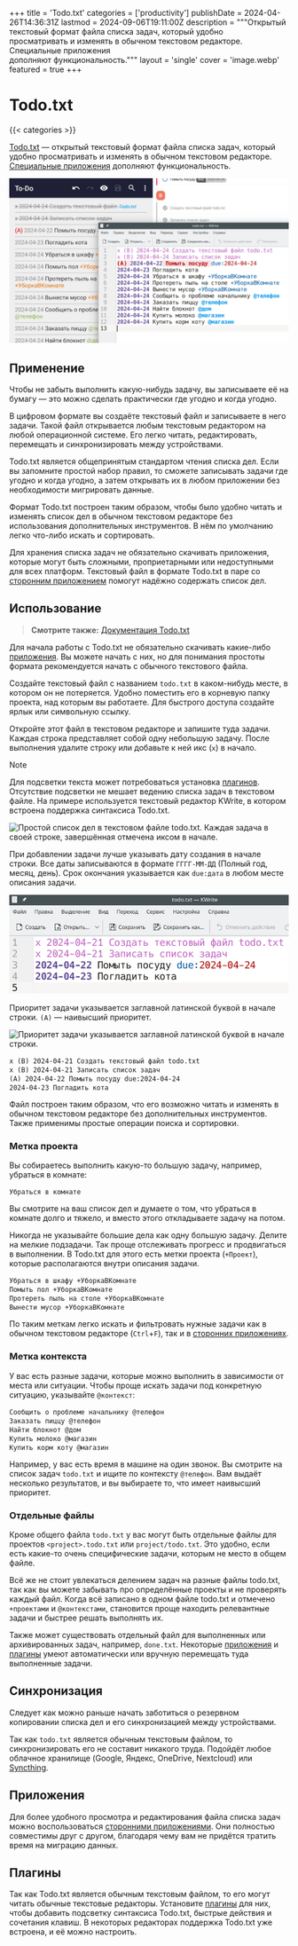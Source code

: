 +++
title = 'Todo.txt'
categories = ['productivity']
publishDate = 2024-04-26T14:36:31Z
lastmod = 2024-09-06T19:11:00Z
description = """Открытый текстовый формат файла списка задач, который удобно \
просматривать и изменять в обычном текстовом редакторе. Специальные приложения \
дополняют функциональность."""
layout = 'single'
cover = 'image.webp'
featured = true
+++

# Todo.txt
{{< categories >}}

[Todo.txt](http://todotxt.org) — открытый текстовый формат файла списка задач,
который удобно просматривать и изменять в обычном текстовом редакторе.
[Специальные приложения](apps) дополняют функциональность.

![Файл todo.txt, открытый в обычном текстовом редакторе и приложениях](image.webp)

## Применение

Чтобы не забыть выполнить какую-нибудь задачу, вы записываете её на бумагу —
это можно сделать практически где угодно и когда угодно.

В цифровом формате вы создаёте текстовый файл и записываете в него задачи. Такой
файл открывается любым текстовым редактором на любой операционной системе. Его
легко читать, редактировать, перемещать и синхронизировать между устройствами.

Todo.txt является общепринятым стандартом чтения списка дел. Если вы запомните
простой набор правил, то сможете записывать задачи где угодно и когда угодно, а
затем открывать их в любом приложении без необходимости мигрировать данные.

Формат Todo.txt построен таким образом, чтобы было удобно читать и изменять
список дел в обычном текстовом редакторе без использования дополнительных
инструментов. В нём по умолчанию легко что-либо искать и сортировать.

Для хранения списка задач не обязательно скачивать приложения, которые могут
быть сложными, проприетарными или недоступными для всех платформ. Текстовый файл
в формате Todo.txt в паре со [сторонним приложением](apps) помогут надёжно
содержать список дел.

## Использование

> **Смотрите также:**
[Документация Todo.txt](https://github.com/todotxt/todo.txt)

Для начала работы с Todo.txt не обязательно скачивать какие-либо
[приложения](apps). Вы можете начать с них, но для понимания простоты формата
рекомендуется начать с обычного текстового файла.

Создайте текстовый файл с названием `todo.txt` в каком-нибудь месте, в котором
он не потеряется. Удобно поместить его в корневую папку проекта, над которым вы
работаете. Для быстрого доступа создайте ярлык или символьную ссылку.

Откройте этот файл в текстовом редакторе и запишите туда задачи. Каждая строка
представляет собой одну небольшую задачу. После выполнения удалите строку или
добавьте к ней икс (`x`) в начало.

> [!note]
> Для подсветки текста может потребоваться установка [плагинов](plugins).
Отсутствие подсветки не мешает ведению списка задач в текстовом файле. На
примере используется текстовый редактор KWrite, в котором встроена поддержка
синтаксиса Todo.txt.

![Простой список дел в текстовом файле todo.txt. Каждая задача в своей строке,
завершённая отмечена иксом в начале.](guide-simple.webp)

При добавлении задачи лучше указывать дату создания в начале строки. Все даты
записываются в формате `ГГГГ-ММ-ДД` (Полный год, месяц, день). Срок окончания
указывается как `due:дата` в любом месте описания задачи.

![Даты задач](guide-dates.webp)

Приоритет задачи указывается заглавной латинской буквой в начале строки.
`(A)` — наивысший приоритет.

![Приоритет задачи указывается заглавной латинской буквой в начале
строки.](guide-priorities.webp)

```
x (B) 2024-04-21 Создать текстовый файл todo.txt
x (B) 2024-04-21 Записать список задач
(A) 2024-04-22 Помыть посуду due:2024-04-24
2024-04-23 Погладить кота
```

Файл построен таким образом, что его возможно читать и изменять в обычном
текстовом редакторе без дополнительных инструментов. Также применимы простые
операции поиска и сортировки.

### Метка проекта

Вы собираетесь выполнить какую-то большую задачу, например, убраться в комнате:

```
Убраться в комнате
```

Вы смотрите на ваш список дел и думаете о том, что убраться в комнате долго и
тяжело, и вместо этого откладываете задачу на потом.

Никогда не указывайте большие дела как одну большую задачу. Делите на мелкие
подзадачи. Так проще отслеживать прогресс и продвигаться в выполнении.
В Todo.txt для этого есть метки проекта (`+Проект`), которые располагаются
внутри описания задачи.

```
Убраться в шкафу +УборкаВКомнате
Помыть пол +УборкаВКомнате
Протереть пыль на столе +УборкаВКомнате
Вынести мусор +УборкаВКомнате
```

По таким меткам легко искать и фильтровать нужные задачи как в обычном
текстовом редакторе (`Ctrl`+`F`), так и в [сторонних приложениях](apps).

### Метка контекста

У вас есть разные задачи, которые можно выполнить в зависимости от места или
ситуации. Чтобы проще искать задачи под конкретную ситуацию, указывайте
`@контекст`:

```
Сообщить о проблеме начальнику @телефон
Заказать пиццу @телефон
Найти блокнот @дом
Купить молоко @магазин
Купить корм коту @магазин
```

Например, у вас есть время в машине на один звонок. Вы смотрите на список
задач `todo.txt` и ищите по контексту `@телефон`. Вам выдаёт несколько
результатов, и вы выбираете то, что имеет наивысший приоритет.

### Отдельные файлы

Кроме общего файла `todo.txt` у вас могут быть отдельные файлы для проектов
`<project>.todo.txt` или `project/todo.txt`. Это удобно, если есть какие-то
очень специфические задачи, которым не место в общем файле.

Всё же не стоит увлекаться делением задач на разные файлы todo.txt, так как
вы можете забывать про определённые проекты и не проверять каждый файл. Когда
всё записано в одном файле todo.txt и отмечено `+проектами` и `@контекстами`,
становится проще находить релевантные задачи и быстрее решать выполнять их.

Также может существовать отдельный файл для выполненных или архивированных
задач, например, `done.txt`. Некоторые [приложения](apps) и [плагины](plugins)
умеют автоматически или вручную перемещать туда выполненные задачи.

## Синхронизация

Следует как можно раньше начать заботиться о резервном копировании списка дел и
его синхронизацией между устройствами.

Так как `todo.txt` является обычным текстовым файлом, то синхронизировать его
не составит никакого труда. Подойдёт любое облачное хранилище (Google, Яндекс,
OneDrive, Nextcloud) или [Syncthing](/wiki/syncthing).

## Приложения

Для более удобного просмотра и редактирования файла списка задач можно
воспользоваться [сторонними приложениями](apps). Они полностью совместимы друг
с другом, благодаря чему вам не придётся тратить время на миграцию данных.

## Плагины

Так как Todo.txt является обычным текстовым файлом, то его могут читать
обычные текстовые редакторы. Установите [плагины](plugins) для них, чтобы
добавить подсветку синтаксиса Todo.txt, быстрые действия и сочетания клавиш.
В некоторых редакторах поддержка Todo.txt уже встроена, и её можно настроить.
